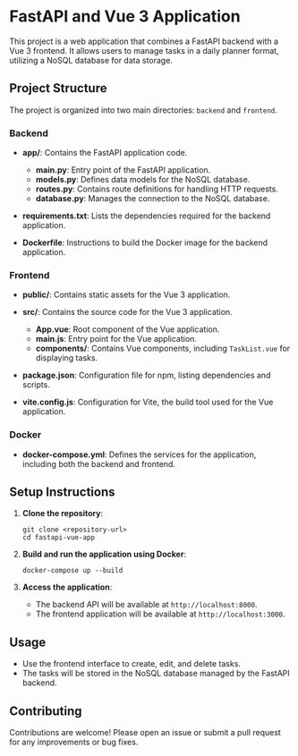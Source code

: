 # FastAPI and Vue 3 Application

This project is a web application that combines a FastAPI backend with a Vue 3 frontend. It allows users to manage tasks in a daily planner format, utilizing a NoSQL database for data storage.

## Project Structure

The project is organized into two main directories: `backend` and `frontend`.

### Backend

- **app/**: Contains the FastAPI application code.
  - **main.py**: Entry point of the FastAPI application.
  - **models.py**: Defines data models for the NoSQL database.
  - **routes.py**: Contains route definitions for handling HTTP requests.
  - **database.py**: Manages the connection to the NoSQL database.

- **requirements.txt**: Lists the dependencies required for the backend application.

- **Dockerfile**: Instructions to build the Docker image for the backend application.

### Frontend

- **public/**: Contains static assets for the Vue 3 application.

- **src/**: Contains the source code for the Vue 3 application.
  - **App.vue**: Root component of the Vue application.
  - **main.js**: Entry point for the Vue application.
  - **components/**: Contains Vue components, including `TaskList.vue` for displaying tasks.

- **package.json**: Configuration file for npm, listing dependencies and scripts.

- **vite.config.js**: Configuration for Vite, the build tool used for the Vue application.

### Docker

- **docker-compose.yml**: Defines the services for the application, including both the backend and frontend.

## Setup Instructions

1. **Clone the repository**:
   ```
   git clone <repository-url>
   cd fastapi-vue-app
   ```

2. **Build and run the application using Docker**:
   ```
   docker-compose up --build
   ```

3. **Access the application**:
   - The backend API will be available at `http://localhost:8000`.
   - The frontend application will be available at `http://localhost:3000`.

## Usage

- Use the frontend interface to create, edit, and delete tasks.
- The tasks will be stored in the NoSQL database managed by the FastAPI backend.

## Contributing

Contributions are welcome! Please open an issue or submit a pull request for any improvements or bug fixes.